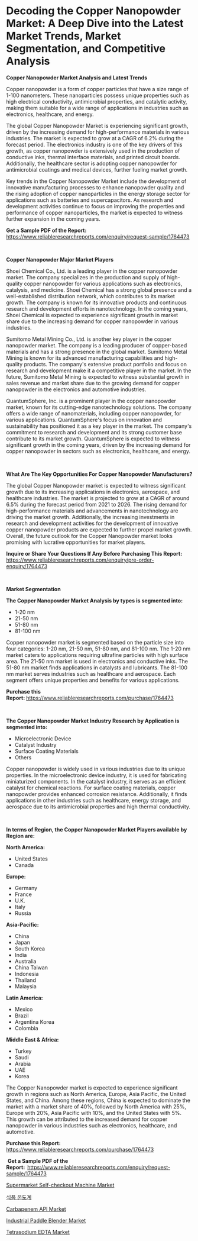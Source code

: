 <p><h1>Decoding the Copper Nanopowder Market: A Deep Dive into the Latest Market Trends, Market Segmentation, and Competitive Analysis</h1></p><p><strong>Copper Nanopowder Market Analysis and Latest Trends</strong></p>
<p><p>Copper nanopowder is a form of copper particles that have a size range of 1-100 nanometers. These nanoparticles possess unique properties such as high electrical conductivity, antimicrobial properties, and catalytic activity, making them suitable for a wide range of applications in industries such as electronics, healthcare, and energy.</p><p>The global Copper Nanopowder Market is experiencing significant growth, driven by the increasing demand for high-performance materials in various industries. The market is expected to grow at a CAGR of 6.2% during the forecast period. The electronics industry is one of the key drivers of this growth, as copper nanopowder is extensively used in the production of conductive inks, thermal interface materials, and printed circuit boards. Additionally, the healthcare sector is adopting copper nanopowder for antimicrobial coatings and medical devices, further fueling market growth.</p><p>Key trends in the Copper Nanopowder Market include the development of innovative manufacturing processes to enhance nanopowder quality and the rising adoption of copper nanoparticles in the energy storage sector for applications such as batteries and supercapacitors. As research and development activities continue to focus on improving the properties and performance of copper nanoparticles, the market is expected to witness further expansion in the coming years.</p></p>
<p><strong>Get a Sample PDF of the Report:&nbsp;</strong> <a href="https://www.reliableresearchreports.com/enquiry/request-sample/1764473">https://www.reliableresearchreports.com/enquiry/request-sample/1764473</a></p>
<p>&nbsp;</p>
<p><strong>Copper Nanopowder Major Market Players</strong></p>
<p><p>Shoei Chemical Co., Ltd. is a leading player in the copper nanopowder market. The company specializes in the production and supply of high-quality copper nanopowder for various applications such as electronics, catalysis, and medicine. Shoei Chemical has a strong global presence and a well-established distribution network, which contributes to its market growth. The company is known for its innovative products and continuous research and development efforts in nanotechnology. In the coming years, Shoei Chemical is expected to experience significant growth in market share due to the increasing demand for copper nanopowder in various industries.</p><p>Sumitomo Metal Mining Co., Ltd. is another key player in the copper nanopowder market. The company is a leading producer of copper-based materials and has a strong presence in the global market. Sumitomo Metal Mining is known for its advanced manufacturing capabilities and high-quality products. The company's extensive product portfolio and focus on research and development make it a competitive player in the market. In the future, Sumitomo Metal Mining is expected to witness substantial growth in sales revenue and market share due to the growing demand for copper nanopowder in the electronics and automotive industries.</p><p>QuantumSphere, Inc. is a prominent player in the copper nanopowder market, known for its cutting-edge nanotechnology solutions. The company offers a wide range of nanomaterials, including copper nanopowder, for various applications. QuantumSphere's focus on innovation and sustainability has positioned it as a key player in the market. The company's commitment to research and development and its strong customer base contribute to its market growth. QuantumSphere is expected to witness significant growth in the coming years, driven by the increasing demand for copper nanopowder in sectors such as electronics, healthcare, and energy.</p></p>
<p>&nbsp;</p>
<p><strong>What Are The Key Opportunities For Copper Nanopowder Manufacturers?</strong></p>
<p><p>The global Copper Nanopowder market is expected to witness significant growth due to its increasing applications in electronics, aerospace, and healthcare industries. The market is projected to grow at a CAGR of around 6.5% during the forecast period from 2021 to 2026. The rising demand for high-performance materials and advancements in nanotechnology are driving the market growth. Additionally, the increasing investments in research and development activities for the development of innovative copper nanopowder products are expected to further propel market growth. Overall, the future outlook for the Copper Nanopowder market looks promising with lucrative opportunities for market players.</p></p>
<p><strong>Inquire or Share Your Questions If Any Before Purchasing This Report:</strong> <a href="https://www.reliableresearchreports.com/enquiry/pre-order-enquiry/1764473">https://www.reliableresearchreports.com/enquiry/pre-order-enquiry/1764473</a></p>
<p>&nbsp;</p>
<p><strong>Market Segmentation</strong></p>
<p><strong>The Copper Nanopowder Market Analysis by types is segmented into:</strong></p>
<p><ul><li>1-20 nm</li><li>21-50 nm</li><li>51-80 nm</li><li>81-100 nm</li></ul></p>
<p><p>Copper nanopowder market is segmented based on the particle size into four categories: 1-20 nm, 21-50 nm, 51-80 nm, and 81-100 nm. The 1-20 nm market caters to applications requiring ultrafine particles with high surface area. The 21-50 nm market is used in electronics and conductive inks. The 51-80 nm market finds applications in catalysts and lubricants. The 81-100 nm market serves industries such as healthcare and aerospace. Each segment offers unique properties and benefits for various applications.</p></p>
<p><strong>Purchase this Report:&nbsp;</strong><a href="https://www.reliableresearchreports.com/purchase/1764473">https://www.reliableresearchreports.com/purchase/1764473</a></p>
<p>&nbsp;</p>
<p><strong>The Copper Nanopowder Market Industry Research by Application is segmented into:</strong></p>
<p><ul><li>Microelectronic Device</li><li>Catalyst Industry</li><li>Surface Coating Materials</li><li>Others</li></ul></p>
<p><p>Copper nanopowder is widely used in various industries due to its unique properties. In the microelectronic device industry, it is used for fabricating miniaturized components. In the catalyst industry, it serves as an efficient catalyst for chemical reactions. For surface coating materials, copper nanopowder provides enhanced corrosion resistance. Additionally, it finds applications in other industries such as healthcare, energy storage, and aerospace due to its antimicrobial properties and high thermal conductivity.</p></p>
<p>&nbsp;</p>
<p><strong>In terms of Region, the Copper Nanopowder Market Players available by Region are:</strong></p>
<p>
    <p> <strong> North America: </strong>
        <ul>
            <li>United States</li>
            <li>Canada</li>
        </ul>
        </p> 
    <p> <strong> Europe: </strong>
        <ul>
            <li>Germany</li>
            <li>France</li>
            <li>U.K.</li>
            <li>Italy</li>
            <li>Russia</li>
        </ul>
        </p> 
    <p> <strong> Asia-Pacific: </strong>
        <ul>
            <li>China</li>
            <li>Japan</li>
            <li>South Korea</li>
            <li>India</li>
            <li>Australia</li>
            <li>China Taiwan</li>
            <li>Indonesia</li>
            <li>Thailand</li>
            <li>Malaysia</li>
        </ul>
        </p> 
    <p> <strong> Latin America: </strong>
        <ul>
            <li>Mexico</li>
            <li>Brazil</li>
            <li>Argentina Korea</li>
            <li>Colombia</li>
        </ul>
        </p> 
    <p> <strong> Middle East & Africa: </strong>
        <ul>
            <li>Turkey</li>
            <li>Saudi</li>
            <li>Arabia</li>
            <li>UAE</li>
            <li>Korea</li>
        </ul>
    </p>
    </p>
<p><p>The Copper Nanopowder market is expected to experience significant growth in regions such as North America, Europe, Asia Pacific, the United States, and China. Among these regions, China is expected to dominate the market with a market share of 40%, followed by North America with 25%, Europe with 20%, Asia Pacific with 10%, and the United States with 5%. This growth can be attributed to the increased demand for copper nanopowder in various industries such as electronics, healthcare, and automotive.</p></p>
<p><strong>Purchase this Report: </strong><a href="https://www.reliableresearchreports.com/purchase/1764473">https://www.reliableresearchreports.com/purchase/1764473</a></p>
<p>&nbsp;<strong>Get a Sample PDF of the Report:&nbsp;&nbsp;</strong><a href="https://www.reliableresearchreports.com/enquiry/request-sample/1764473">https://www.reliableresearchreports.com/enquiry/request-sample/1764473</a></p>
<p><strong></strong></p>
<p><p><a href="https://issuu.com/reportprime-2/docs/supermarket-self-checkout-machine-market-size-2030">Supermarket Self-checkout Machine Market</a></p><p><a href="https://github.com/vsckjg50460/Market-Research-Report-List-1/blob/main/7502324191203.md">식품 온도계</a></p><p><a href="https://artistic-helicopter-ca9.notion.site/Carbapenem-API-Market-Research-Report-Forecasted-for-Period-from-2024-2031-by-Market-Type-Market-403ef4dfef24447bb411b38f70a21897">Carbapenem API Market</a></p><p><a href="https://valiant-lunge-8fe.notion.site/Industrial-Paddle-Blender-Market-Size-Growing-and-Forecasted-for-period-from-2024-2031-and-provide-fb53340a26474d89a26aa5f6f4dd112d">Industrial Paddle Blender Market</a></p><p><a href="https://github.com/ChiragRp1/Market-Research-Report-List-3/blob/main/tetrasodium-edta-market.md">Tetrasodium EDTA Market</a></p></p>